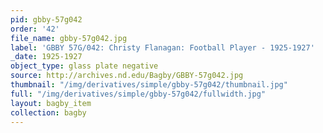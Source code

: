 ```yaml
---
pid: gbby-57g042
order: '42'
file_name: gbby-57g042.jpg
label: 'GBBY 57G/042: Christy Flanagan: Football Player - 1925-1927'
_date: 1925-1927
object_type: glass plate negative
source: http://archives.nd.edu/Bagby/GBBY-57g042.jpg
thumbnail: "/img/derivatives/simple/gbby-57g042/thumbnail.jpg"
full: "/img/derivatives/simple/gbby-57g042/fullwidth.jpg"
layout: bagby_item
collection: bagby
---
```

